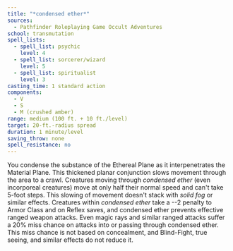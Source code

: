 ```yaml
---
title: "*condensed ether*"
sources:
  - Pathfinder Roleplaying Game Occult Adventures
school: transmutation
spell_lists:
  - spell_list: psychic
    level: 4
  - spell_list: sorcerer/wizard
    level: 5
  - spell_list: spiritualist
    level: 3
casting_time: 1 standard action
components:
  - V
  - S
  - M (crushed amber)
range: medium (100 ft. + 10 ft./level)
target: 20-ft.-radius spread
duration: 1 minute/level
saving_throw: none
spell_resistance: no
---
```


You condense the substance of the Ethereal Plane as it interpenetrates the Material Plane. This thickened planar conjunction slows movement through the area to a crawl. Creatures moving through *condensed ether* (even incorporeal creatures) move at only half their normal speed and can't take 5-foot steps. This slowing of movement doesn't stack with *solid fog* or similar effects. Creatures within *condensed ether* take a --2 penalty to Armor Class and on Reflex saves, and condensed ether prevents effective ranged weapon attacks. Even magic rays and similar ranged attacks suffer a 20% miss chance on attacks into or passing through condensed ether. This miss chance is not based on concealment, and Blind-Fight, true seeing, and similar effects do not reduce it.
